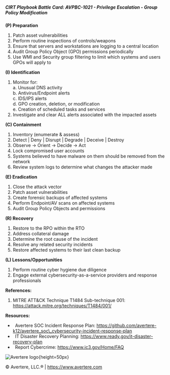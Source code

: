 ##### CIRT Playbook Battle Card: **AVPBC-1021 - Privilege Escalation - Group Policy Modification**

**(P) Preparation**

1.  Patch asset vulnerabilities
2.  Perform routine inspections of controls/weapons
3.  Ensure that servers and workstations are logging to a central location
4.  Audit Group Policy Object (GPO) permissions periodically
5.  Use WMI and Security group filtering to limit which systems and users GPOs will apply to

**(I) Identification**

1.  Monitor for:  
    a. Unusual DNS activity  
    b. Antivirus/Endpoint alerts  
    c. IDS/IPS alerts  
    d. GPO creation, deletion, or modification  
    e. Creation of scheduled tasks and services
2.  Investigate and clear ALL alerts associated with the impacted assets

**(C) Containment**

1.  Inventory (enumerate & assess)
2.  Detect | Deny | Disrupt | Degrade | Deceive | Destroy
3.  Observe -> Orient -> Decide -> Act
4.  Lock compromised user accounts
5.  Systems believed to have malware on them should be removed from the network
6.  Review system logs to determine what changes the attacker made

**(E) Eradication**

1.  Close the attack vector
2.  Patch asset vulnerabilities
3.  Create forensic backups of affected systems
4.  Perform Endpoint/AV scans on affected systems
5.  Audit Group Policy Objects and permissions

**(R) Recovery**

1.  Restore to the RPO within the RTO
2.  Address collateral damage
3.  Determine the root cause of the incident
4.  Resolve any related security incidents
5.  Restore affected systems to their last clean backup

**(L) Lessons/Opportunities**

1.  Perform routine cyber hygiene due diligence
2.  Engage external cybersecurity-as-a-service providers and response professionals

**References:**

1.  MITRE ATT&CK Technique T1484 Sub-technique 001: https://attack.mitre.org/techniques/T1484/001/

**Resources:**

*    Avertere SOC Incident Response Plan: https://github.com/avertere-k12/avertere_soc\_cybersecurity-incident-response-plan
*    IT Disaster Recovery Planning: https://www.ready.gov/it-disaster-recovery-plan
*    Report Cybercrime: https://www.ic3.gov/Home/FAQ

![Avertere logo](https://example.com/averttere-logo.jpg){height=50px}

  
© Avertere, LLC.® | https://www.avertere.com
